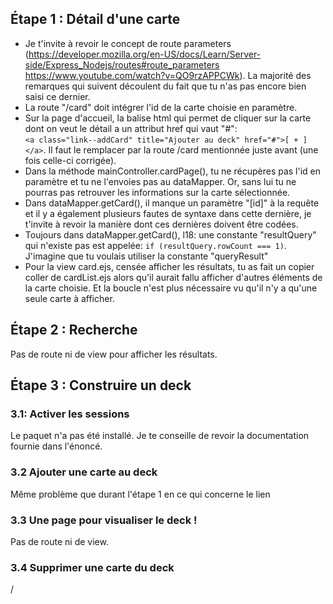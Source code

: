 

## Étape 1 : Détail d'une carte
- Je t'invite à revoir le concept de route parameters (https://developer.mozilla.org/en-US/docs/Learn/Server-side/Express_Nodejs/routes#route_parameters
https://www.youtube.com/watch?v=QO9rzAPPCWk). La majorité des remarques qui suivent découlent du fait que tu n'as pas encore bien saisi ce dernier.
- La route "/card" doit intégrer l'id de la carte choisie en paramètre. 
- Sur la page d'accueil, la balise html qui permet de cliquer sur la carte dont on veut le détail a un attribut href qui vaut "#":      
```<a class="link--addCard" title="Ajouter au deck" href="#">[ + ]</a>```. Il faut le remplacer par la route /card mentionnée juste avant (une fois celle-ci corrigée).
- Dans la méthode mainController.cardPage(), tu ne récupères pas l'id en paramètre et tu ne l'envoies pas au dataMapper. Or, sans lui tu ne pourras pas retrouver les informations sur la carte sélectionnée.
- Dans dataMapper.getCard(), il manque un paramètre "[id]" à la requête et il y a également plusieurs fautes de syntaxe dans cette dernière, je t'invite à revoir la manière dont ces dernières doivent être codées.
- Toujours dans dataMapper.getCard(), l18: une constante "resultQuery" qui n'existe pas est appelée:
```if (resultQuery.rowCount === 1)```. J'imagine que tu voulais utiliser la constante "queryResult"
- Pour la view card.ejs, censée afficher les résultats, tu as fait un copier coller de cardList.ejs alors qu'il aurait fallu afficher d'autres éléments de la carte choisie. Et la boucle n'est plus nécessaire vu qu'il n'y a qu'une seule carte à afficher.


## Étape 2 : Recherche
Pas de route ni de view pour afficher les résultats.

## Étape 3 : Construire un deck
### 3.1: Activer les sessions
Le paquet n'a pas été installé. Je te conseille de revoir la documentation fournie dans l'énoncé.

### 3.2 Ajouter une carte au deck
Même problème que durant l'étape 1 en ce qui concerne le lien

### 3.3 Une page pour visualiser le deck !
Pas de route ni de view.

### 3.4 Supprimer une carte du deck
/
